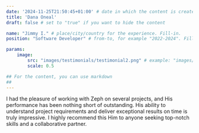 ```yaml
---
date: '2024-11-25T21:50:45+01:00' # date in which the content is created - defaults to "today"
title: 'Dana Oneal'
draft: false # set to "true" if you want to hide the content 

name: "Jimmy I." # place/city/country for the experience. Fill-in.
position: "Software Developer" # from-to, for example "2022-2024". Fill-in.

params:
    image:
        src: "images/testimonials/testimonial2.png" # example: "images/clients/asgardia.png"
        scale: 0.5

## For the content, you can use markdown
##
---
```


I had the pleasure of working with Zeph on several projects, and His performance has been nothing short of outstanding. His ability to understand project requirements and deliver exceptional results on time is truly impressive. I highly recommend this Him to anyone seeking top-notch skills and a collaborative partner.